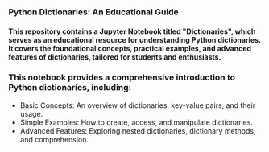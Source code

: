 ### Python Dictionaries: An Educational Guide
#### This repository contains a Jupyter Notebook titled "Dictionaries", which serves as an educational resource for understanding Python dictionaries. It covers the foundational concepts, practical examples, and advanced features of dictionaries, tailored for students and enthusiasts.

### This notebook provides a comprehensive introduction to Python dictionaries, including:

- Basic Concepts: An overview of dictionaries, key-value pairs, and their usage.
- Simple Examples: How to create, access, and manipulate dictionaries.
- Advanced Features: Exploring nested dictionaries, dictionary methods, and comprehension.
